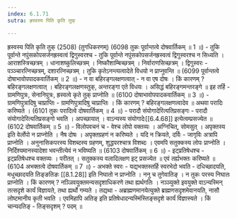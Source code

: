 ```yaml
---
index: 6.1.71
sutra: ह्रस्वस्य पिति कृति तुक्

---
```

 ह्रस्वस्य पिति कृति तुक् (2508) (तुगधिकरणम्) (6098 तुकः पूर्वान्तत्वे दोषवार्तिकम् ॥ 1 ॥) - तुकि पूर्वान्ते नपुंसकोपसर्जनह्रस्वत्वं द्विगुस्वरश्च - तुकि पूर्वान्ते नपुंसकोपसर्जनह्रस्वत्वं द्विगुस्वरश्च न सिध्यति । आराशस्त्रिच्छत्रम् । धानाशष्कुलिच्छत्रम् । निष्कौशाम्बिच्छत्रम् । निर्वाराणसिच्छत्रम् । द्विगुस्वरः  -  पञ्ञ्चारत्निच्छत्रम्, दशारत्निच्छत्रम् । तुकि कृतेऽनन्त्यत्वादेते विधयो न प्राप्नुवन्ति ॥ (6099 पूर्वान्तत्वे दोषाभावोपपादकवार्तिकम् ॥ 2 ॥) - न वा बहिरङ्गलक्षणत्वात् - न वा एष दोषः । किं कारणम् ? बहिरङ्गलक्षणत्वात् । बहिरङ्गलक्षणस्तुक्, अन्तरङ्गा एते विधयः । असिद्धं बहिरङ्गमन्तरङ्गे ॥ इह तर्हि  -  ग्रामणिपुत्रः, सेनानिपुत्रः, ह्रस्वत्वे कृते तुक् प्राप्नोति ॥ (6100 दोषाभावोपपादकवार्तिकम् ॥ 3 ॥) - ग्रामणिपुत्रादिषु चाप्राप्तिः - ग्रामणिपुत्रादिषु चाप्राप्तिः । किं कारणम् ? बहिरङ्गलक्षणत्वादेव ॥ अथवा परादिः करिष्यते । (6101 तुकः परादित्वे दोषवार्तिकम् ॥ 4 ॥) - परादौ संयोगादेरित्यतिप्रसङ्गः - परादौ संयोगादेरित्यतिप्रसङ्गो भवति । अपच्छायात् । वाऽन्यस्य संयोगादेः[[6.4.68]] इत्येत्वम्प्रसज्येत ॥ (6102 दोषवार्तिकम् ॥ 5 ॥) - विलोपवचनं च - वेश्च लोपो वक्तव्यः । अग्निचित्, सोमसुत् । अपृक्तस्य इति वेर्लोपो न प्राप्नोति । नैष दोषः । अपृक्तग्रहणं न करिष्यते । यदि न क्रियते, दर्विः  -  जागृविः अत्रापि प्राप्नोति । अनुनासिकपरस्य विशब्दस्य ग्रहणम्, शुद्धपरश्चात्र विशब्दः । एवमपि सतुक्कस्य लोपः प्राप्नोति । निर्दिश्यमानस्यादेशा भवन्तीत्येवं न भविष्यति ॥ (6103 दोषवार्तिकम् ॥ 6 ॥) - इट्प्रतिषेधश्च - इट्प्रतिषेधश्च वक्तव्यः । परीतत् । सतुक्कस्य वलादिलक्षण इट् प्रसज्येत ॥ एवं तर्ह्यभक्तः करिष्यते ॥ (6104 अभक्तत्वे दोषवार्तिकम् ॥ 7 ॥) - अभक्ते स्वरः - यद्यभक्तस्तर्हि स्वरभेदो भवति  -  दधिच्छादयति, मधुच्छादयति तिङ्ङतिङः [[8.1.28]] इति निघातो न प्राप्नोति । ननु च तुगेवातिङ् । न तुकः परस्य निघातः प्राप्नोति । किं कारणम् ? नञ्ञिवयुक्तमन्यसदृशाधिकरणे तथा ह्यर्थगतिः । नञ्ञ्युक्ते इवयुक्ते वाऽन्यस्मिन् तत्सदृशे कार्यं विज्ञायते, तथा ह्यर्थो गम्यते । तद्यथा  -  अब्राह्मणमानयेत्युक्ते ब्राह्मणसदृशमेवानयति, नासौ लोष्टमानीय कृती भवति । एवमिहापि अतिङ् इति प्रतिषेधादन्यस्मिंस्तिङ्सदृशे कार्यं विज्ञास्यते । किं चान्यदतिङ्  -  तिङ्सदृशम् ? पदम् ॥ 